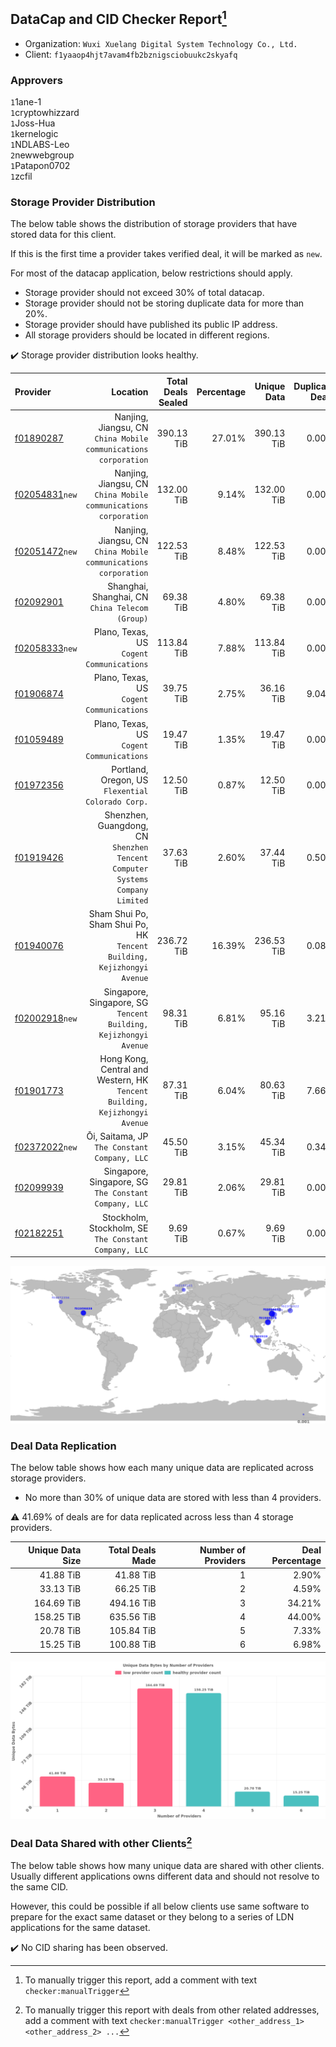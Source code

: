 ## DataCap and CID Checker Report[^1]
 - Organization: `Wuxi Xuelang Digital System Technology Co., Ltd.`
 - Client: `f1yaaop4hjt7avam4fb2bznigsciobuukc2skyafq`
### Approvers
`1`1ane-1<br/>`1`cryptowhizzard<br/>`1`Joss-Hua<br/>`1`kernelogic<br/>`1`NDLABS-Leo<br/>`2`newwebgroup<br/>`1`Patapon0702<br/>`1`zcfil

### Storage Provider Distribution
The below table shows the distribution of storage providers that have stored data for this client.

If this is the first time a provider takes verified deal, it will be marked as `new`.

For most of the datacap application, below restrictions should apply.
 - Storage provider should not exceed 30% of total datacap.
 - Storage provider should not be storing duplicate data for more than 20%.
 - Storage provider should have published its public IP address.
 - All storage providers should be located in different regions.

✔️ Storage provider distribution looks healthy.

| Provider                                                    |                                                                        Location | Total Deals Sealed | Percentage | Unique Data | Duplicate Deals |
| :---------------------------------------------------------- | ------------------------------------------------------------------------------: | -----------------: | ---------: | ----------: | --------------: |
| [f01890287](https://filfox.info/en/address/f01890287)       |              Nanjing, Jiangsu, CN<br/>`China Mobile communications corporation` |         390.13 TiB |     27.01% |  390.13 TiB |           0.00% |
| [f02054831](https://filfox.info/en/address/f02054831)`new`  |              Nanjing, Jiangsu, CN<br/>`China Mobile communications corporation` |         132.00 TiB |      9.14% |  132.00 TiB |           0.00% |
| [f02051472](https://filfox.info/en/address/f02051472)`new`  |              Nanjing, Jiangsu, CN<br/>`China Mobile communications corporation` |         122.53 TiB |      8.48% |  122.53 TiB |           0.00% |
| [f02092901](https://filfox.info/en/address/f02092901)       |                              Shanghai, Shanghai, CN<br/>`China Telecom (Group)` |          69.38 TiB |      4.80% |   69.38 TiB |           0.00% |
| [f02058333](https://filfox.info/en/address/f02058333)`new`  |                                    Plano, Texas, US<br/>`Cogent Communications` |         113.84 TiB |      7.88% |  113.84 TiB |           0.00% |
| [f01906874](https://filfox.info/en/address/f01906874)       |                                    Plano, Texas, US<br/>`Cogent Communications` |          39.75 TiB |      2.75% |   36.16 TiB |           9.04% |
| [f01059489](https://filfox.info/en/address/f01059489)       |                                    Plano, Texas, US<br/>`Cogent Communications` |          19.47 TiB |      1.35% |   19.47 TiB |           0.00% |
| [f01972356](https://filfox.info/en/address/f01972356)       |                            Portland, Oregon, US<br/>`Flexential Colorado Corp.` |          12.50 TiB |      0.87% |   12.50 TiB |           0.00% |
| [f01919426](https://filfox.info/en/address/f01919426)       | Shenzhen, Guangdong, CN<br/>`Shenzhen Tencent Computer Systems Company Limited` |          37.63 TiB |      2.60% |   37.44 TiB |           0.50% |
| [f01940076](https://filfox.info/en/address/f01940076)       |       Sham Shui Po, Sham Shui Po, HK<br/>`Tencent Building, Kejizhongyi Avenue` |         236.72 TiB |     16.39% |  236.53 TiB |           0.08% |
| [f02002918](https://filfox.info/en/address/f02002918)`new`  |             Singapore, Singapore, SG<br/>`Tencent Building, Kejizhongyi Avenue` |          98.31 TiB |      6.81% |   95.16 TiB |           3.21% |
| [f01901773](https://filfox.info/en/address/f01901773)       |   Hong Kong, Central and Western, HK<br/>`Tencent Building, Kejizhongyi Avenue` |          87.31 TiB |      6.04% |   80.63 TiB |           7.66% |
| [f02372022](https://filfox.info/en/address/f02372022)`new`  |                                 Ōi, Saitama, JP<br/>`The Constant Company, LLC` |          45.50 TiB |      3.15% |   45.34 TiB |           0.34% |
| [f02099939](https://filfox.info/en/address/f02099939)       |                        Singapore, Singapore, SG<br/>`The Constant Company, LLC` |          29.81 TiB |      2.06% |   29.81 TiB |           0.00% |
| [f02182251](https://filfox.info/en/address/f02182251)       |                        Stockholm, Stockholm, SE<br/>`The Constant Company, LLC` |           9.69 TiB |      0.67% |    9.69 TiB |           0.00% |

<img src="https://raw.githubusercontent.com/data-preservation-programs/filplus-checker-assets/main/filecoin-project/filecoin-plus-large-datasets/issues/1341/1693356416814.png"/>

### Deal Data Replication
The below table shows how each many unique data are replicated across storage providers.

- No more than 30% of unique data are stored with less than 4 providers.

⚠️ 41.69% of deals are for data replicated across less than 4 storage providers.

| Unique Data Size | Total Deals Made | Number of Providers | Deal Percentage |
| ---------------: | ---------------: | ------------------: | --------------: |
|        41.88 TiB |        41.88 TiB |                   1 |           2.90% |
|        33.13 TiB |        66.25 TiB |                   2 |           4.59% |
|       164.69 TiB |       494.16 TiB |                   3 |          34.21% |
|       158.25 TiB |       635.56 TiB |                   4 |          44.00% |
|        20.78 TiB |       105.84 TiB |                   5 |           7.33% |
|        15.25 TiB |       100.88 TiB |                   6 |           6.98% |

<img src="https://raw.githubusercontent.com/data-preservation-programs/filplus-checker-assets/main/filecoin-project/filecoin-plus-large-datasets/issues/1341/1693356417976.png"/>

### Deal Data Shared with other Clients[^3]
The below table shows how many unique data are shared with other clients.
Usually different applications owns different data and should not resolve to the same CID.

However, this could be possible if all below clients use same software to prepare for the exact same dataset or they belong to a series of LDN applications for the same dataset.

✔️ No CID sharing has been observed.

[^1]: To manually trigger this report, add a comment with text `checker:manualTrigger`

[^2]: Deals from those addresses are combined into this report as they are specified with `checker:manualTrigger`

[^3]: To manually trigger this report with deals from other related addresses, add a comment with text `checker:manualTrigger <other_address_1> <other_address_2> ...`
